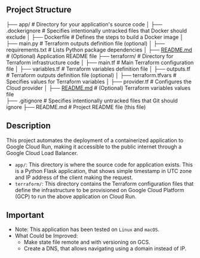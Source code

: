 ## Project Structure

├── app/                      # Directory for your application's source code
│   ├── .dockerignore         # Specifies intentionally untracked files that Docker should exclude
│   ├── Dockerfile            # Defines the steps to build a Docker image
│   ├── main.py               # Terraform outputs definition file (optional)
│   ├── requirements.txt      # Lists Python package dependencies
│   ├── [README.md](./app/README.md)           # (Optional) Application README file
├── terraform/                # Directory for Terraform infrastructure code
│   ├── main.tf               # Main Terraform configuration file
│   ├── variables.tf          # Terraform variables definition file
│   ├── outputs.tf            # Terraform outputs definition file (optional)
│   ├── terraform.tfvars      # Specifies values for Terraform variables
│   ├── provider.tf           # Configures the Cloud provider
│   ├── [README.md](./terraform/README.md)           # (Optional) Terraform variables values file                 
├── .gitignore                # Specifies intentionally untracked files that Git should ignore
├── README.md                 # Project README file (this file)


## Description

This project automates the deployment of a containerized application to Google Cloud Run, making it accessible to the public internet through a Google Cloud Load Balancer.

* `app/`: This directory is where the source code for application exists. This is a Python Flask application, that shows simple timestamp in UTC zone and IP address of the client making the request.
* `terraform/`: This directory contains the Terraform configuration files that define the infrastructure to be provisioned on Google Cloud Platform (GCP) to run the above application on Cloud Run.

## Important

* Note: This application has been tested on `Linux` and `macOS`. 
* What Could be Improved:
  - Make state file remote and with versioning on GCS.
  - Create a DNS, that allows navigating using a domain instead of IP.